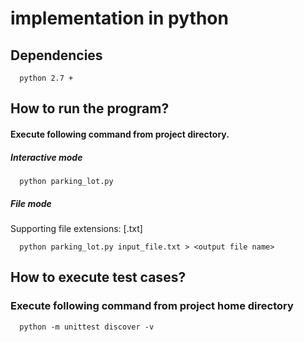 # <problem name> implementation in python

## Dependencies
```
  python 2.7 +
```
## How to run the program?

#### Execute following command from project directory.

##### Interactive mode

```
  python parking_lot.py
```

##### File mode

Supporting file extensions: [.txt]

```
  python parking_lot.py input_file.txt > <output file name>
```

## How to execute test cases?

### Execute following command from project home directory

```
  python -m unittest discover -v
```